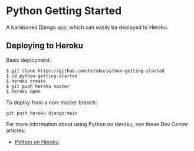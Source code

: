 # Python Getting Started

A barebones Django app, which can easily be deployed to Heroku.

## Deploying to Heroku

Basic deployment:
```term
$ git clone https://github.com/heroku/python-getting-started
$ cd python-getting-started
$ heroku create
$ git push heroku master
$ heroku open
```

To deploy from a non-master branch:
```term
git push heroku django:main
```

For more information about using Python on Heroku, see these Dev Center articles:

- [Python on Heroku](https://devcenter.heroku.com/categories/python)
